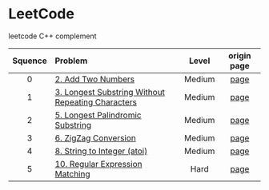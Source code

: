 # LeetCode
leetcode C++ complement


| Squence | Problem       | Level  |  origin page |
|:-------:|:--------------|:------:|:------------:|
|0|[2. Add Two Numbers](https://github.com/kant-chan/LeetCode/blob/master/cpp/AddTwoNumbers.cpp)|Medium|[page](https://leetcode.com/problems/add-two-numbers/)|
|1|[3. Longest Substring Without Repeating Characters](https://github.com/kant-chan/LeetCode/blob/master/cpp/LongestSubstring.cpp)|Medium|[page](https://leetcode.com/problems/longest-substring-without-repeating-characters/)|
|2|[5. Longest Palindromic Substring](https://github.com/kant-chan/LeetCode/blob/master/cpp/LongestPalindromicSubstring.cpp)|Medium|[page](https://leetcode.com/problems/longest-palindromic-substring/)|
|3|[6. ZigZag Conversion](https://github.com/kant-chan/LeetCode/blob/master/cpp/ZigZagConversion.cpp)|Medium|[page](https://leetcode.com/problems/zigzag-conversion/)|
|4|[8. String to Integer (atoi)](https://github.com/kant-chan/LeetCode/blob/master/cpp/StringtoInteger.cpp)|Medium|[page](https://leetcode.com/problems/string-to-integer-atoi/)|
|5|[10. Regular Expression Matching](https://github.com/kant-chan/LeetCode/blob/master/cpp/RegularMatch.cpp)|Hard|[page](https://leetcode.com/problems/regular-expression-matching/)|